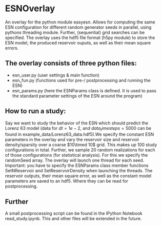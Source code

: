 # ESNOverlay
An overlay for the python module easyesn. Allows for computing the same ESN configuration for different random generator seeds in parallel, using pythons threading module. Further, (sequential) grid searches can be specified. The overlay uses the hdf5 file format (h5py module) to store the ESN model, the produced reservoir ouputs, as well as their mean square errors.


## The overlay consists of three python files:
  - esn_user.py (user settings & main function)
  - esn_fun.py (functions used for pre-/ postprocessing and running the ESN)
  - esn_params.py (here the ESNParams class is defined. It is used to pass the standard parameter settings of the ESN around the program)

## How to run a study:
Say we want to study the behavior of the ESN which should predict the Lorenz 63 model (data for $`dt=1e-2`$, and $data_timesteps = 5000$ can be found in example_data/Lorenz63_data.hdf5).We specify the constant ESN parameters in the overlay and vary the reservoir size and reservoir density/sparsity over a coarse $10\timed 10$ grid. This makes up 100 study configurations in total. Further, we sample 20 random realizations for each of those configurations (for statistical analysis). For this we specify the randomSeed array. The overlay will launch one thread for each seed. Important: you have to specify the ESNParams class member functions SetNReservoir and SetReservoirDensity when launching the threads. The reservoir outputs, their mean square error, as well as the constant model parameters are saved to an hdf5. Where they can be read for postprocessing.

## Further
A small postprocessing script can be found in the IPython Notebook read_study.ipynb. This and other files will be extended in the future.

